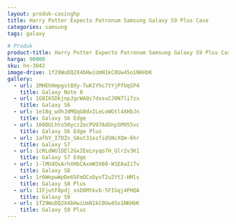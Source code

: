 ```yaml
---
layout: produk-casinghp
title: Harry Potter Expecto Patronum Samsung Galaxy S9 Plus Case
categories: samsung
tags: galaxy

# Produk
product-title: Harry Potter Expecto Patronum Samsung Galaxy S9 Plus Case
harga: 90000
sku: hn-3042
image-drive: 1f29WuDQ2X4bHwiUmN1kC0Uw45o1NKHbK
gallery:
  - url: 1MHEhHmpgst8Xy-TwKIYhc7tYjPfUqSP4
    title: Galaxy Note 8
  - url: 1G8I65DkjnpJgcWAQc7dxsuCJ0N7li7zx
    title: Galaxy S6
  - url: 1e18q_wdhJdMQqG0dxILeLoWGtl4XHbJn
    title: Galaxy S6 Edge
  - url: 160DULhto50yczZecPU97AdOnp5M955vc
    title: Galaxy S6 Edge Plus
  - url: 1afbY_I7DZx_GAut31ozfidSNcXQm-6hr
    title: Galaxy S7
  - url: 1cRLdWU1DEl2GxIEeLnyqo7H_Glr2v3K1
    title: Galaxy S7 Edge
  - url: 1-lMUdOsArhXHbCAxmW3X80-W1EAaIiTv
    title: Galaxy S8
  - url: 1r6WepwWpDe65FmOCxOyvT2u2Yt2-HMls
    title: Galaxy S8 Plus
  - url: 1IFjutF8pdj_xsD8Mtkvb-5FIGqj4PHQA
    title: Galaxy S9
  - url: 1f29WuDQ2X4bHwiUmN1kC0Uw45o1NKHbK
    title: Galaxy S9 Plus
---
```

